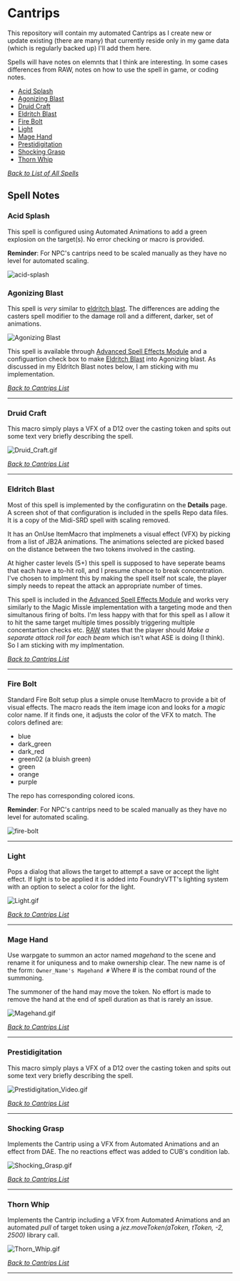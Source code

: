 # Cantrips
This repository will contain my automated Cantrips as I create new or update existing (there are many) that currently reside only in my game data (which is regularly backed up) I'll add them here.

Spells will have notes on elemnts that I think are interesting.  In some cases differences from RAW, notes on how to use the spell in game, or coding notes.

* [Acid Splash](#acid-splash)
* [Agonizing Blast](#agonizing-blast)
* [Druid Craft](#druid-craft)
* [Eldritch Blast](#eldritch-blast)
* [Fire Bolt](#fire-bolt)
* [Light](#light)
* [Mage Hand](#mage-hand)
* [Prestidigitation](#prestidigitation)
* [Shocking Grasp](#shocking-grasp)
* [Thorn Whip](#thorn-whip)

[*Back to List of All Spells*](../README.md)

## Spell Notes

### Acid Splash

This spell is configured using Automated Animations to add a green explosion on the target(s).  No error checking or macro is provided.

**Reminder**: For NPC's cantrips need to be scaled manually as they have no level for automated scaling.

![acid-splash](Acid_Splash/Acid_Splash.gif)

### Agonizing Blast
 
This spell is *very* similar to [eldritch blast](#eldritch-blast).  The differences are adding the casters spell modifier to the damage roll and a different, darker, set of animations.

![Agonizing Blast](Agonizing_Blast/Agonizing_Blast.gif)

This spell is available through [Advanced Spell Effects Module](https://github.com/Vauryx/AdvancedSpellEffects/wiki/Currently-Available-Spells#eldritch-blast) and a configuartion check box to make [Eldritch Blast](#eldritch-blast) into Agonizing blast.  As discussed in my Eldritch Blast notes below, I am sticking with mu implementation.

[*Back to Cantrips List*](#cantrips)

---

### Druid Craft

This macro simply plays a VFX of a D12 over the casting token and spits out some text very briefly describing the spell.

![Druid_Craft.gif](Druid_Craft/Druid_Craft.gif)

[*Back to Cantrips List*](#cantrips)

---

### Eldritch Blast

Most of this spell is implemented by the configuratinn on the **Details** page. A screen shot of that configuration is included in the spells Repo data files. It is a copy of the Midi-SRD spell with scaling removed. 

It has an OnUse ItemMacro that implmenets a visual effect (VFX) by picking from a list of JB2A animations.  The animations selected are picked based on the distance between the two tokens involved in the casting. 

At higher caster levels (5+) this spell is supposed to have seperate beams that each have a to-hit roll, and I presume chance to break concentration.  I've chosen to implment this by making the spell itself not scale, the player simply needs to repeat the attack an appropriate number of times.

This spell is included in the [Advanced Spell Effects Module](https://github.com/Vauryx/AdvancedSpellEffects/wiki/Currently-Available-Spells#eldritch-blast) and works very similarly to the Magic Missle implementation with a targeting mode and then simultanous firing of bolts.  I'm less happy with that for this spell as I allow it to hit the same target multiple times possibly triggering multiple concentartion checks etc.  [RAW](https://www.dndbeyond.com/spells/eldritch-blast) states that the player should *Make a separate attack roll for each beam* which isn't what ASE is doing (I think). So I am sticking with my implmentation.

[*Back to Cantrips List*](#cantrips)

---

### Fire Bolt

Standard Fire Bolt setup plus a simple onuse ItemMacro to provide a bit of visual effects. The macro reads the item image icon and looks for a *magic* color name.  If it finds one, it adjusts the color of the VFX to match.  The colors defined are:

* blue
* dark_green
* dark_red
* green02 (a bluish green)
* green
* orange
* purple

The repo has corresponding colored icons.

**Reminder**: For NPC's cantrips need to be scaled manually as they have no level for automated scaling.

![fire-bolt](Fire_Bolt/Fire_Bolt.gif)

---

### Light

Pops a dialog that allows the target to attempt a save or accept the light effect.  If light is to be applied it is added into FoundryVTT's lighting system with an option to select a color for the light.

![Light.gif](Light/Light.gif)

[*Back to Cantrips List*](#cantrips)

---

### Mage Hand

Use warpgate to summon an actor named *magehand* to the scene and rename it for uniquness and to make ownership clear.  The new name is of the form: `Owner_Name's Magehand #`
Where # is the combat round of the summoning.

The summoner of the hand may move the token.  No effort is made to remove the hand at the end of spell duration as that is rarely an issue.

![Magehand.gif](Magehand/Magehand.gif)

[*Back to Cantrips List*](#cantrips)

---

### Prestidigitation

This macro simply plays a VFX of a D12 over the casting token and spits out some text very briefly describing the spell.

![Prestidigitation_Video.gif](Prestidigitation/Prestidigitation_Video.gif)

[*Back to Cantrips List*](#cantrips)

---

### Shocking Grasp

Implements the Cantrip using a VFX from Automated Animations and an effect from DAE.  The no reactions effect was added to CUB's condition lab.

![Shocking_Grasp.gif](Shocking_Grasp/Shocking_Grasp.gif)

[*Back to Cantrips List*](#cantrips)

---

### Thorn Whip

Implements the Cantrip including a VFX from Automated Animations and an automated *pull* of target token using a *jez.moveToken(aToken, tToken, -2, 2500)* library call. 

![Thorn_Whip.gif](Thorn_Whip/Thorn_Whip.gif)

[*Back to Cantrips List*](#cantrips)

---